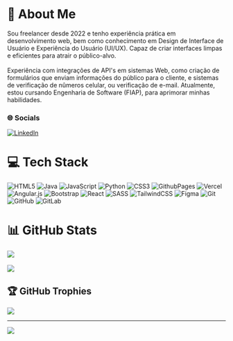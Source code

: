 # 💫 About Me
Sou freelancer desde 2022 e tenho experiência prática em desenvolvimento web, bem como conhecimento em Design de Interface de Usuário e Experiência do Usuário (UI/UX). Capaz de criar interfaces limpas e eficientes para atrair o público-alvo.<br><br>Experiência com integrações de API's em sistemas Web, como criação de formulários que enviam informações do público para o cliente, e sistemas de verificação de nûmeros celular, ou verificação de e-mail. Atualmente, estou cursando Engenharia de Software (FIAP), para aprimorar minhas habilidades.

### 🌐 Socials
[![LinkedIn](https://img.shields.io/badge/LinkedIn-%230077B5.svg?logo=linkedin&logoColor=white)](https://linkedin.com/in/cadu-valezzi-09a837207)

# 💻 Tech Stack
![HTML5](https://img.shields.io/badge/html5-%23E34F26.svg?style=flat&logo=html5&logoColor=white) ![Java](https://img.shields.io/badge/java-%23ED8B00.svg?style=flat&logo=openjdk&logoColor=white) ![JavaScript](https://img.shields.io/badge/javascript-%23323330.svg?style=flat&logo=javascript&logoColor=%23F7DF1E) ![Python](https://img.shields.io/badge/python-3670A0?style=flat&logo=python&logoColor=ffdd54) ![CSS3](https://img.shields.io/badge/css3-%231572B6.svg?style=flat&logo=css3&logoColor=white) ![GithubPages](https://img.shields.io/badge/github%20pages-121013?style=flat&logo=github&logoColor=white) ![Vercel](https://img.shields.io/badge/vercel-%23000000.svg?style=flat&logo=vercel&logoColor=white) ![Angular.js](https://img.shields.io/badge/angular.js-%23E23237.svg?style=flat&logo=angularjs&logoColor=white) ![Bootstrap](https://img.shields.io/badge/bootstrap-%238511FA.svg?style=flat&logo=bootstrap&logoColor=white) ![React](https://img.shields.io/badge/react-%2320232a.svg?style=flat&logo=react&logoColor=%2361DAFB) ![SASS](https://img.shields.io/badge/SASS-hotpink.svg?style=flat&logo=SASS&logoColor=white) ![TailwindCSS](https://img.shields.io/badge/tailwindcss-%2338B2AC.svg?style=flat&logo=tailwind-css&logoColor=white) ![Figma](https://img.shields.io/badge/figma-%23F24E1E.svg?style=flat&logo=figma&logoColor=white) ![Git](https://img.shields.io/badge/git-%23F05033.svg?style=flat&logo=git&logoColor=white) ![GitHub](https://img.shields.io/badge/github-%23121011.svg?style=flat&logo=github&logoColor=white) ![GitLab](https://img.shields.io/badge/gitlab-%23181717.svg?style=flat&logo=gitlab&logoColor=white)
# 📊 GitHub Stats
![](https://github-readme-streak-stats.herokuapp.com/?user=CaduValezzi&theme=dark&hide_border=false)<br/><br/>
![](https://github-readme-stats.vercel.app/api/top-langs/?username=CaduValezzi&theme=dark&hide_border=false&include_all_commits=true&count_private=false&layout=compact)

## 🏆 GitHub Trophies
![](https://github-profile-trophy.vercel.app/?username=CaduValezzi&theme=dark&no-frame=false&no-bg=false&margin-w=4)

---
[![](https://visitcount.itsvg.in/api?id=CaduValezzi&icon=0&color=4)](https://visitcount.itsvg.in)

<!-- Proudly created with GPRM ( https://gprm.itsvg.in ) -->
